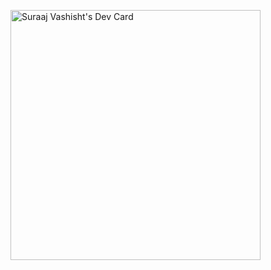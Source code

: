 <a href="https://app.daily.dev/SUNGOLDSV"><img src="https://api.daily.dev/devcards/4c28f507500a42c9b4cdb36743651aa6.png?r=wn5" width="400" alt="Suraaj Vashisht's Dev Card"/></a>

